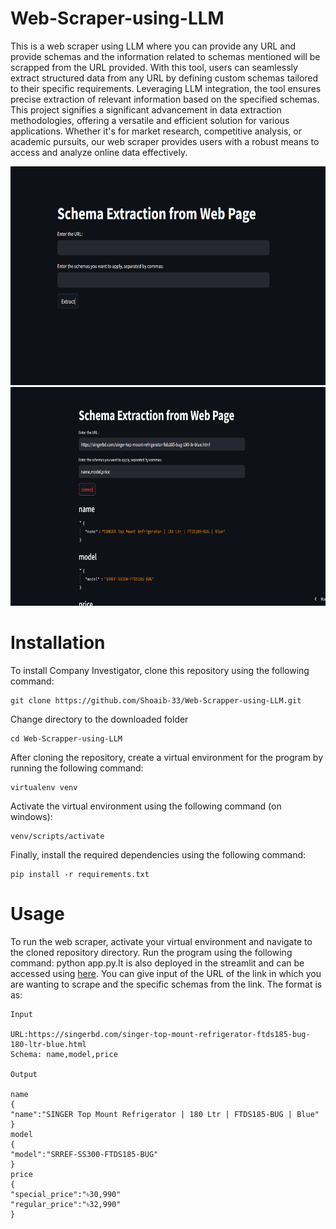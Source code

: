# Web-Scraper-using-LLM
This is a web scraper using LLM where you can provide any URL and provide schemas and the information related to schemas mentioned will be scrapped from the URL provided. With this tool, users can seamlessly extract structured data from any URL by defining custom schemas tailored to their specific requirements. Leveraging LLM integration, the tool ensures precise extraction of relevant information based on the specified schemas. This project signifies a significant advancement in data extraction methodologies, offering a versatile and efficient solution for various applications. Whether it's for market research, competitive analysis, or academic pursuits, our web scraper provides users with a robust means to access and analyze online data effectively.

<img src = "Images/doc2.png" width="700" height="350">

<img src = "Images/doc1.png" width="700" height="350">


# Installation
To install Company Investigator, clone this repository using the following command:
```
git clone https://github.com/Shoaib-33/Web-Scrapper-using-LLM.git
```
Change directory to the downloaded folder
```
cd Web-Scrapper-using-LLM

```
After cloning the repository, create a virtual environment for the program by running the following command:
```
virtualenv venv
```
Activate the virtual environment using the following command (on windows):

```
venv/scripts/activate
```

Finally, install the required dependencies using the following command:
```
pip install -r requirements.txt
```

# Usage

To run the web scraper, activate your virtual environment and navigate to the cloned repository directory. Run the program using the following command: python app.py.It is also deployed in the streamlit and can be accessed using [here](https://web-scrapper-using-llm-eoq5s3dk4hmssicmskrrw3.streamlit.app/).
You can give input of the URL of the link in which you are wanting to scrape and the specific schemas from the link. The format is as:

```
Input
 
URL:https://singerbd.com/singer-top-mount-refrigerator-ftds185-bug-180-ltr-blue.html
Schema: name,model,price

Output

name
{
"name":"SINGER Top Mount Refrigerator | 180 Ltr | FTDS185-BUG | Blue"
}
model
{
"model":"SRREF-SS300-FTDS185-BUG"
}
price
{
"special_price":"৳30,990"
"regular_price":"৳32,990"
}
```

